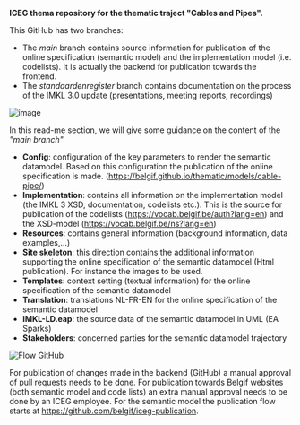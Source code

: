 __ICEG thema repository for the thematic traject "Cables and Pipes".__

This GitHub has two branches:

  - The _main_ branch contains source information for publication of the online specification (semantic model) and the implementation model (i.e. codelists). It is actually the backend for publication towards the frontend.
  - The _standaardenregister_ branch contains documentation on the process of the IMKL 3.0 update (presentations, meeting reports, recordings)

![image](https://github.com/user-attachments/assets/dc4cd1c4-1a15-4bec-914d-0499654cbbcd)


In this read-me section, we will give some guidance on the content of the _"main branch"_

 - __Config__: configuration of the key parameters to render the semantic datamodel. Based on this configuration the publication of the online specification is made. (https://belgif.github.io/thematic/models/cable-pipe/)
 - __Implementation__: contains all information on the implementation model (the IMKL 3 XSD, documentation, codelists etc.). This is the source for publication of the codelists (https://vocab.belgif.be/auth?lang=en) and the XSD-model (https://vocab.belgif.be/ns?lang=en)
 - __Resources__: contains general information (background information, data examples,...)
 - __Site skeleton__: this direction contains the additional information supporting the online specification of the semantic datamodel (Html publication). For instance the images to be used.
 - __Templates__: context setting (textual information) for the online specification of the semantic datamodel
 - __Translation__: translations NL-FR-EN for the online specification of the semantic datamodel
 - __IMKL-LD.eap__: the source data of the semantic datamodel in UML (EA Sparks) 
 - __Stakeholders__: concerned parties for the semantic datamodel trajectory

![Flow GitHub](https://github.com/user-attachments/assets/fdab66b5-2484-42b9-b2c8-f7b796d0ab5e)
    
For publication of changes made in the backend (GitHub) a manual approval of pull requests needs to be done.
For publication towards Belgif websites (both semantic model and code lists) an extra manual approval needs to be done by an ICEG employee. For the semantic model the publication flow starts at https://github.com/belgif/iceg-publication. 
